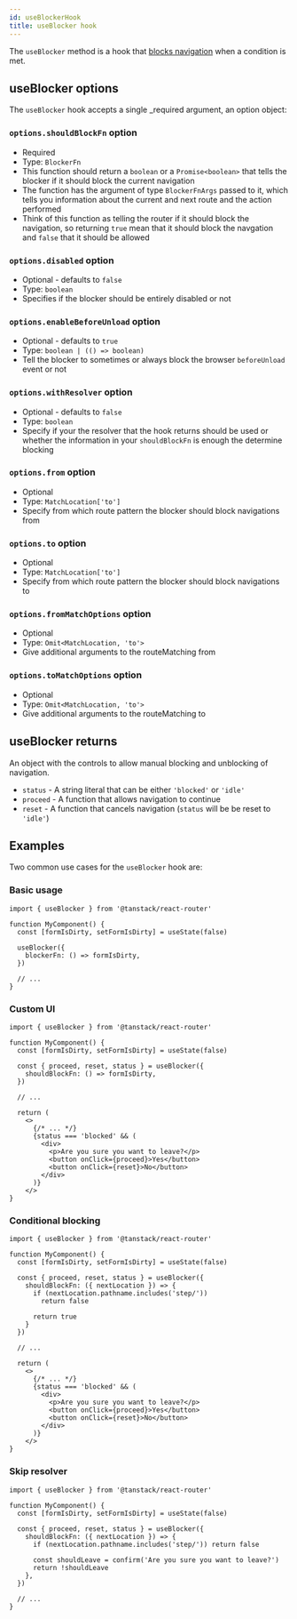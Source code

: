```yaml
---
id: useBlockerHook
title: useBlocker hook
---
```


The `useBlocker` method is a hook that [blocks navigation](../../guide/navigation-blocking.md) when a condition is met.

## useBlocker options

The `useBlocker` hook accepts a single \_required argument, an option object:

### `options.shouldBlockFn` option

- Required
- Type: `BlockerFn`
- This function should return a `boolean` or a `Promise<boolean>` that tells the blocker if it should block the current navigation
- The function has the argument of type `BlockerFnArgs` passed to it, which tells you information about the current and next route and the action performed
- Think of this function as telling the router if it should block the navigation, so returning `true` mean that it should block the navgation and `false` that it should be allowed

### `options.disabled` option

- Optional - defaults to `false`
- Type: `boolean`
- Specifies if the blocker should be entirely disabled or not

### `options.enableBeforeUnload` option

- Optional - defaults to `true`
- Type: `boolean | (() => boolean)`
- Tell the blocker to sometimes or always block the browser `beforeUnload` event or not

### `options.withResolver` option

- Optional - defaults to `false`
- Type: `boolean`
- Specify if your the resolver that the hook returns should be used or whether the information in your `shouldBlockFn` is enough the determine blocking

### `options.from` option

- Optional
- Type: `MatchLocation['to']`
- Specify from which route pattern the blocker should block navigations from

### `options.to` option

- Optional
- Type: `MatchLocation['to']`
- Specify from which route pattern the blocker should block navigations to

### `options.fromMatchOptions` option

- Optional
- Type: `Omit<MatchLocation, 'to'>`
- Give additional arguments to the routeMatching from

### `options.toMatchOptions` option

- Optional
- Type: `Omit<MatchLocation, 'to'>`
- Give additional arguments to the routeMatching to

## useBlocker returns

An object with the controls to allow manual blocking and unblocking of navigation.

- `status` - A string literal that can be either `'blocked'` or `'idle'`
- `proceed` - A function that allows navigation to continue
- `reset` - A function that cancels navigation (`status` will be be reset to `'idle'`)

## Examples

Two common use cases for the `useBlocker` hook are:

### Basic usage

```tsx
import { useBlocker } from '@tanstack/react-router'

function MyComponent() {
  const [formIsDirty, setFormIsDirty] = useState(false)

  useBlocker({
    blockerFn: () => formIsDirty,
  })

  // ...
}
```

### Custom UI

```tsx
import { useBlocker } from '@tanstack/react-router'

function MyComponent() {
  const [formIsDirty, setFormIsDirty] = useState(false)

  const { proceed, reset, status } = useBlocker({
    shouldBlockFn: () => formIsDirty,
  })

  // ...

  return (
    <>
      {/* ... */}
      {status === 'blocked' && (
        <div>
          <p>Are you sure you want to leave?</p>
          <button onClick={proceed}>Yes</button>
          <button onClick={reset}>No</button>
        </div>
      )}
    </>
}
```

### Conditional blocking

```tsx
import { useBlocker } from '@tanstack/react-router'

function MyComponent() {
  const [formIsDirty, setFormIsDirty] = useState(false)

  const { proceed, reset, status } = useBlocker({
    shouldBlockFn: ({ nextLocation }) => {
      if (nextLocation.pathname.includes('step/'))
        return false

      return true
    }
  })

  // ...

  return (
    <>
      {/* ... */}
      {status === 'blocked' && (
        <div>
          <p>Are you sure you want to leave?</p>
          <button onClick={proceed}>Yes</button>
          <button onClick={reset}>No</button>
        </div>
      )}
    </>
}
```

### Skip resolver

```tsx
import { useBlocker } from '@tanstack/react-router'

function MyComponent() {
  const [formIsDirty, setFormIsDirty] = useState(false)

  const { proceed, reset, status } = useBlocker({
    shouldBlockFn: ({ nextLocation }) => {
      if (nextLocation.pathname.includes('step/')) return false

      const shouldLeave = confirm('Are you sure you want to leave?')
      return !shouldLeave
    },
  })

  // ...
}
```
